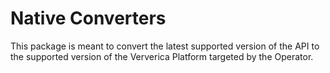 # Native Converters

This package is meant to convert the latest supported version of the API to the supported
version of the Ververica Platform targeted by the Operator.